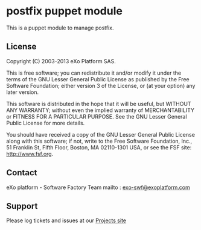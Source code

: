 postfix puppet module
================

This is a puppet module to manage postfix.

License
-------

Copyright (C) 2003-2013 eXo Platform SAS.

This is free software; you can redistribute it and/or modify it
under the terms of the GNU Lesser General Public License as
published by the Free Software Foundation; either version 3 of
the License, or (at your option) any later version.

This software is distributed in the hope that it will be useful,
but WITHOUT ANY WARRANTY; without even the implied warranty of
MERCHANTABILITY or FITNESS FOR A PARTICULAR PURPOSE. See the GNU
Lesser General Public License for more details.

You should have received a copy of the GNU Lesser General Public
License along with this software; if not, write to the Free
Software Foundation, Inc., 51 Franklin St, Fifth Floor, Boston, MA
02110-1301 USA, or see the FSF site: <http://www.fsf.org>.

Contact
-------

eXo platform - Software Factory Team 
mailto : <exo-swf@exoplatform.com>

Support
-------

Please log tickets and issues at our [Projects site](https://github.com/exo-puppet/exo-postfix)
